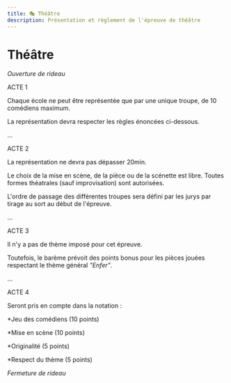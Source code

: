 ```yaml
---
title: 🎭 Théâtre
description: Présentation et règlement de l'épreuve de théâtre
---
```


# Théâtre



*Ouverture de rideau*

ACTE 1

Chaque école ne peut être représentée que par une unique troupe, de 10 comédiens maximum. 

La représentation devra respecter les règles énoncées ci-dessous.

...

ACTE 2

La représentation ne devra pas dépasser 20min. 

Le choix de la mise en scène, de la pièce ou de la scénette est libre. Toutes formes théatrales (sauf improvisation) sont autorisées.

L'ordre de passage des différentes troupes sera défini par les jurys par tirage au sort au début de l'épreuve.

...

ACTE 3

Il n'y a pas de thème imposé pour cet épreuve. 

Toutefois, le barème prévoit des points bonus pour les pièces jouées respectant le thème général *"Enfer"*.

...

ACTE 4

Seront pris en compte dans la notation :

*Jeu des comédiens (10 points)

*Mise en scène (10 points)

*Originalité (5 points)

*Respect du thème (5 points)

*Fermeture de rideau*